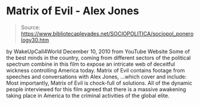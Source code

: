 # Matrix of Evil - Alex Jones

> Source: https://www.bibliotecapleyades.net/SOCIOPOLITICA/sociopol_ponerology30.htm

by
WakeUpCall4World
December 10, 2010
from
YouTube Website
Some of the best minds in the country, coming from different
sectors of the political spectrum combine in this film to expose an
intricate web of deceitful wickness controlling America today.
Matrix of
Evil contains footage from speeches and conversations with Alex Jones,
...which cover and include:
Most importantly, Matrix of Evil is chock-full of solutions.
All of the dynamic people interviewed for this film agreed that
there is a
massive awakening taking place in America to the criminal activities of
the
global elite.
